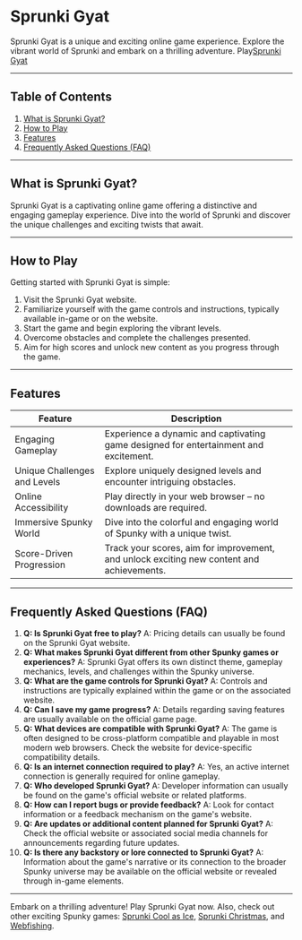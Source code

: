 # Sprunki Gyat

Sprunki Gyat is a unique and exciting online game experience. Explore the vibrant world of Sprunki and embark on a thrilling adventure. Play[Sprunki Gyat](https://spunky.games/sprunki-gyat)


---

## Table of Contents

1. [What is Sprunki Gyat?](#what-is-sprunki-gyat)
2. [How to Play](#how-to-play)
3. [Features](#features)
4. [Frequently Asked Questions (FAQ)](#faq)


---

## What is Sprunki Gyat? <a name="what-is-sprunki-gyat"></a>

Sprunki Gyat is a captivating online game offering a distinctive and engaging gameplay experience.  Dive into the world of Sprunki and discover the unique challenges and exciting twists that await.


---

## How to Play <a name="how-to-play"></a>

Getting started with Sprunki Gyat is simple:

1. Visit the Sprunki Gyat website.
2. Familiarize yourself with the game controls and instructions, typically available in-game or on the website.
3. Start the game and begin exploring the vibrant levels.
4. Overcome obstacles and complete the challenges presented.
5. Aim for high scores and unlock new content as you progress through the game.


---

## Features <a name="features"></a>

| Feature | Description |
|---|---|
| Engaging Gameplay | Experience a dynamic and captivating game designed for entertainment and excitement. |
| Unique Challenges and Levels | Explore uniquely designed levels and encounter intriguing obstacles. |
| Online Accessibility | Play directly in your web browser – no downloads are required. |
| Immersive Spunky World | Dive into the colorful and engaging world of Spunky with a unique twist. |
| Score-Driven Progression | Track your scores, aim for improvement, and unlock exciting new content and achievements. |


---

## Frequently Asked Questions (FAQ) <a name="faq"></a>

1. **Q: Is Sprunki Gyat free to play?** A: Pricing details can usually be found on the Sprunki Gyat website.
2. **Q: What makes Sprunki Gyat different from other Spunky games or experiences?** A:  Sprunki Gyat offers its own distinct theme, gameplay mechanics, levels, and challenges within the Spunky universe.
3. **Q: What are the game controls for Sprunki Gyat?** A: Controls and instructions are typically explained within the game or on the associated website.
4. **Q: Can I save my game progress?** A: Details regarding saving features are usually available on the official game page.
5. **Q: What devices are compatible with Sprunki Gyat?** A: The game is often designed to be cross-platform compatible and playable in most modern web browsers.  Check the website for device-specific compatibility details.
6. **Q: Is an internet connection required to play?** A:  Yes, an active internet connection is generally required for online gameplay.
7. **Q: Who developed Sprunki Gyat?** A: Developer information can usually be found on the game's official website or related platforms.
8. **Q: How can I report bugs or provide feedback?** A: Look for contact information or a feedback mechanism on the game's website.
9. **Q: Are updates or additional content planned for Sprunki Gyat?** A: Check the official website or associated social media channels for announcements regarding future updates.
10. **Q:  Is there any backstory or lore connected to Sprunki Gyat?** A:  Information about the game's narrative or its connection to the broader Spunky universe may be available on the official website or revealed through in-game elements.



---


Embark on a thrilling adventure! Play Sprunki Gyat now.  Also, check out other exciting Spunky games: [Sprunki Cool as Ice](https://spunky.games/sprunki-cool-as-ice), [Sprunki Christmas](https://spunky.games/sprunki-christmas), and [Webfishing](https://spunky.games/webfishing).
